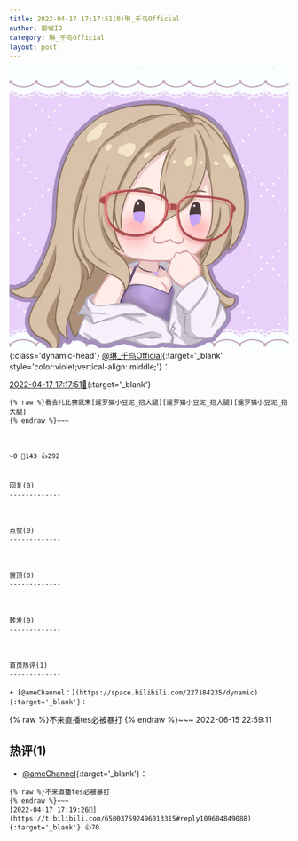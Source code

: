 ```yaml
---
title: 2022-04-17 17:17:51(0)琳_千鸟Official
author: 御坂IO
category: 琳_千鸟Official
layout: post
---
```


![img](/images/c0a88f85ebd0d056f37b114e0748e69556c8b488.jpg){:class='dynamic-head'}
[@琳_千鸟Official](https://space.bilibili.com/1620923329/dynamic){:target='_blank' style='color:violet;vertical-align: middle;'}：

[2022-04-17 17:17:51🔗](https://t.bilibili.com/650037592496013315){:target='_blank'}

~~~
{% raw %}看会儿比赛就来[暹罗猫小豆泥_抱大腿][暹罗猫小豆泥_抱大腿][暹罗猫小豆泥_抱大腿]
{% endraw %}~~~



↪️0 💬143 👍292


回复(0)
-------------



点赞(0)
-------------



置顶(0)
-------------



转发(0)
-------------



首页热评(1)
-------------

+ [@ameChannel：](https://space.bilibili.com/227184235/dynamic){:target='_blank'}：
~~~
{% raw %}不来直播tes必被暴打
{% endraw %}~~~
2022-06-15 22:59:11


热评(1)
-------------

+ [@ameChannel](https://space.bilibili.com/227184235/dynamic){:target='_blank'}：
~~~
{% raw %}不来直播tes必被暴打
{% endraw %}~~~
[2022-04-17 17:19:26🔗](https://t.bilibili.com/650037592496013315#reply109604849088){:target='_blank'} 👍70


